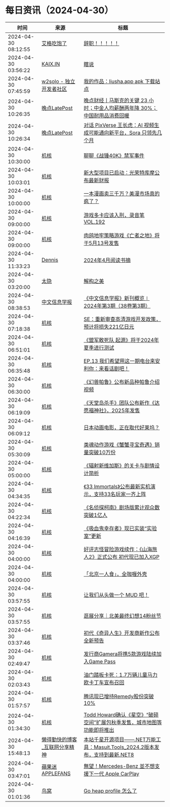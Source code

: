 ﻿# 每日资讯（2024-04-30）

|时间|来源|标题|
|---|---|---|
|2024-04-30 08:12:55|[艾格吃饱了](https://feedpress.me/wx-aigechibaole)|[辞职！！！！！](http://mp.weixin.qq.com/s?__biz=MjM5NTYxODQyMA%3D%3D&mid=2653452226&idx=1&sn=2fbaeedd2614dc1d06bebb2442533f19)|
|2024-04-30 03:56:22|[KAIX.IN](https://kaix.in/feed/)|[瞎说](https://kaix.in/2024/0430-let-go/)|
|2024-04-30 07:45:59|[w2solo - 独立开发者社区](https://w2solo.com/topics/feed)|[我的作品：liusha.app apk 下载站点](https://w2solo.com/topics/4588)|
|2024-04-30 10:26:35|[晚点LatePost](https://feedpress.me/wx-postlate)|[​晚点财经丨马斯克的关键 23 小时；​中金人均薪酬两年降 30%；中国耐用品消费回暖](http://mp.weixin.qq.com/s?__biz=MzU3Mjk1OTQ0Ng%3D%3D&mid=2247515683&idx=2&sn=9e1bf0a1da1d6a02dd39011dd573e17c)|
|2024-04-30 10:26:34|[晚点LatePost](https://feedpress.me/wx-postlate)|[对话 PixVerse 王长虎：AI 视频生成可能通向新平台，Sora 只领先几个月](http://mp.weixin.qq.com/s?__biz=MzU3Mjk1OTQ0Ng%3D%3D&mid=2247515683&idx=1&sn=f474c0a5494f60c3f5c2e4b251959ae7)|
|2024-04-30 10:30:00|[机核](https://www.gcores.com/rss)|[聊聊《战锤40K》禁军事件](https://www.gcores.com/videos/181051)|
|2024-04-30 10:03:01|[机核](https://www.gcores.com/rss)|[新大型项目已启动：光荣特库摩公布最新财报](https://www.gcores.com/articles/181143)|
|2024-04-30 10:00:00|[机核](https://www.gcores.com/rss)|[一本漫画卖三千万？美漫市场真的疯了？](https://www.gcores.com/videos/181022)|
|2024-04-30 09:00:00|[机核](https://www.gcores.com/rss)|[游戏多卡应该入刑，录音笔 VOL.192](https://www.gcores.com/radios/181138)|
|2024-04-30 09:00:00|[机核](https://www.gcores.com/rss)|[肉鸽地牢策略游戏《亡者之地》将于5月13号发售](https://www.gcores.com/articles/181116)|
|2024-04-30 11:33:23|[Dennis](https://www.domon.cn/rss/)|[2024年4月阅读书摘](https://www.domon.cn/2024-4yue-yue-du-shu-zhai/)|
|2024-04-30 03:20:00|[太隐](https://wangyurui.com/feed.xml)|[解构之美](https://wangyurui.com/posts/jie-gou-zhi-mei-4e3d28d8)|
|2024-04-30 08:38:53|[中文信息学报](https://feedpress.me/wx-jcip1986)|[《中文信息学报》新刊概览∣ 2024年第3期（38卷第3期）](http://mp.weixin.qq.com/s?__biz=MzI2NjY1NDE3MQ%3D%3D&mid=2247485647&idx=1&sn=70712388f89e7469788692bf63fbab96)|
|2024-04-30 07:18:38|[机核](https://www.gcores.com/rss)|[SE：重新审查高清游戏开发政策，预计将损失221亿日元](https://www.gcores.com/articles/181134)|
|2024-04-30 06:51:01|[机核](https://www.gcores.com/rss)|[《盟军敢死队 起源》将于2024年夏季进行测试](https://www.gcores.com/articles/181133)|
|2024-04-30 06:35:48|[机核](https://www.gcores.com/rss)|[EP.13 我们希望用这一期电台来安利你：来看话剧吧！](https://www.gcores.com/videos/181126)|
|2024-04-30 06:30:00|[机核](https://www.gcores.com/rss)|[《幻兽帕鲁》公布新品种帕鲁介绍视频](https://www.gcores.com/articles/181128)|
|2024-04-30 06:19:09|[机核](https://www.gcores.com/rss)|[《天堂岛杀手》团队公布新作《达愿福神社》，2025年发售](https://www.gcores.com/articles/181130)|
|2024-04-30 06:09:12|[机核](https://www.gcores.com/rss)|[日本动画电影，正在取代好莱坞？](https://www.gcores.com/articles/181102)|
|2024-04-30 05:30:09|[机核](https://www.gcores.com/rss)|[类魂动作游戏《蟹蟹寻宝奇遇》销量突破10万份](https://www.gcores.com/articles/181127)|
|2024-04-30 05:00:00|[机核](https://www.gcores.com/rss)|[《辐射新维加斯》的关卡与剧情设计简析](https://www.gcores.com/articles/181097)|
|2024-04-30 04:34:35|[机核](https://www.gcores.com/rss)|[《33 Immortals》公布最新实机演示，支持33名玩家一齐上阵](https://www.gcores.com/articles/181125)|
|2024-04-30 04:22:34|[机核](https://www.gcores.com/rss)|[《名侦探柯南》剧场版累计观众数突破1亿人](https://www.gcores.com/articles/181123)|
|2024-04-30 04:16:39|[机核](https://www.gcores.com/rss)|[《吸血鬼幸存者》现已实装“实验室”更新](https://www.gcores.com/articles/181124)|
|2024-04-30 04:00:00|[机核](https://www.gcores.com/rss)|[好评志怪冒险游戏续作：《山海旅人2》正式公布 初代现已加入XGP](https://www.gcores.com/articles/181115)|
|2024-04-30 04:00:00|[机核](https://www.gcores.com/rss)|[「北京一人食」，全咖喱外壳](https://www.gcores.com/articles/181100)|
|2024-04-30 03:57:55|[机核](https://www.gcores.com/rss)|[让我们从头做一个 MUD 吧！](https://www.gcores.com/articles/181122)|
|2024-04-30 03:57:55|[机核](https://www.gcores.com/rss)|[逛展分享｜北美最终幻想14粉丝节](https://www.gcores.com/articles/181037)|
|2024-04-30 03:37:46|[机核](https://www.gcores.com/rss)|[初代《奇异人生》开发商新作公布全新预告](https://www.gcores.com/articles/181117)|
|2024-04-30 02:49:47|[机核](https://www.gcores.com/rss)|[发行商Gamera将携5款游戏陆续加入Game Pass](https://www.gcores.com/articles/181114)|
|2024-04-30 02:03:43|[机核](https://www.gcores.com/rss)|[油门踏板卡死：1.7万辆儿童马力欧卡丁车宣布召回](https://www.gcores.com/articles/181111)|
|2024-04-30 01:57:57|[机核](https://www.gcores.com/rss)|[腾讯现已增持Remedy股份突破10%](https://www.gcores.com/articles/181110)|
|2024-04-30 01:34:30|[机核](https://www.gcores.com/rss)|[Todd Howard确认《星空》“破碎空间”扩展包秋季发售，城市地图等功能即将推出](https://www.gcores.com/articles/181108)|
|2024-04-30 15:48:13|[懒得勤快的博客_互联网分享精神](https://masuit.com/rss)|[本站千星开源项目——.NET万能工具：Masuit.Tools_2024.2版本发布，支持到最新.NET8](https://masuit.com/55)|
|2024-04-30 03:47:01|[蘋果迷 APPLEFANS](https://applefans.today/feed/)|[無望！Mercedes-Benz 並不想支援下一代 Apple CarPlay](https://applefans.today/2024-04-mercedes-benz-ceo-not-using-apple-next-gen-carplay/)|
|2024-04-30 01:01:36|[鸟窝](https://colobu.com/atom.xml)|[Go heap profile 怎么了](https://colobu.com/2024/04/30/what-s-wrong-with-go-heap-profile/)|
